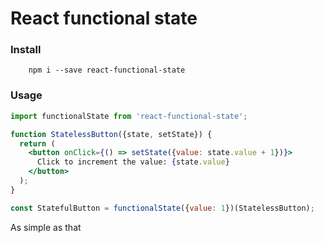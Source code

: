 # React functional state

### Install
```
    npm i --save react-functional-state
```

### Usage
``` jsx
import functionalState from 'react-functional-state';

function StatelessButton({state, setState}) {
  return (
    <button onClick={() => setState({value: state.value + 1})}>
      Click to increment the value: {state.value}
    </button>
  );
}

const StatefulButton = functionalState({value: 1})(StatelessButton);
```
As simple as that
